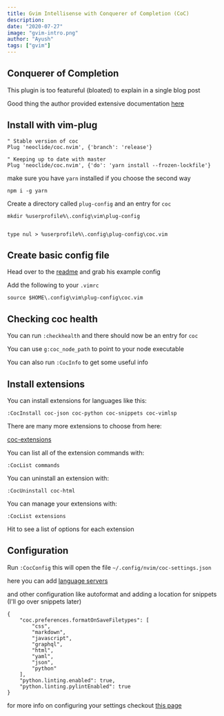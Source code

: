 ```yaml
---
title: Gvim Intellisense with Conquerer of Completion (CoC)
description:
date: "2020-07-27"
image: "gvim-intro.png"
author: "Ayush"
tags: ["gvim"]
---
```


## Conquerer of Completion

This plugin is too featureful (bloated) to explain in a single blog post

Good thing the author provided extensive documentation [here](https://github.com/neoclide/coc.nvim/wiki)

## Install with vim-plug

```
" Stable version of coc
Plug 'neoclide/coc.nvim', {'branch': 'release'}

" Keeping up to date with master
Plug 'neoclide/coc.nvim', {'do': 'yarn install --frozen-lockfile'}
```

make sure you have `yarn` installed if you choose the second way

```
npm i -g yarn
```

Create a directory called `plug-config` and an entry for `coc`

```
mkdir %userprofile%\.config\vim\plug-config


type nul > %userprofile%\.config\plug-config\coc.vim
```

## Create basic config file

Head over to the [readme](https://github.com/neoclide/coc.nvim) and grab his example config

Add the following to your `.vimrc`

```
source $HOME\.config\vim\plug-config\coc.vim
```

## Checking coc health

You can run `:checkhealth` and there should now be an entry for `coc`

You can use `g:coc_node_path` to point to your node executable

You can also run `:CocInfo` to get some useful info

## Install extensions

You can install extensions for languages like this:

```
:CocInstall coc-json coc-python coc-snippets coc-vimlsp
```

There are many more extensions to choose from here:

[coc-extensions](https://github.com/neoclide/coc.nvim/wiki/Using-coc-extensions)

You can list all of the extension commands with:

```
:CocList commands
```

You can uninstall an extension with:

```
:CocUninstall coc-html
```

You can manage your extensions with:

```
:CocList extensions
```

Hit <TAB> to see a list of options for each extension

## Configuration

Run `:CocConfig` this will open the file `~/.config/nvim/coc-settings.json`

here you can add [language servers](https://github.com/neoclide/coc.nvim/wiki/Language-servers)

and other configuration like autoformat and adding a location for snippets (I'll go over snippets later)

```
{
    "coc.preferences.formatOnSaveFiletypes": [
        "css",
        "markdown",
        "javascript",
        "graphql",
        "html",
        "yaml",
        "json",
        "python"
    ],
    "python.linting.enabled": true,
    "python.linting.pylintEnabled": true
}
```

for more info on configuring your settings checkout [this page](https://github.com/neoclide/coc.nvim/wiki/Using-the-configuration-file)
